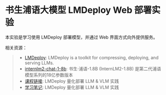 # 书生浦语大模型 LMDeploy Web 部署实验

本实验是学习使用 LMDeploy 部署模型，并通过 Web 界面方式向外提供服务。

相关资源：
> - [LMDeploy](https://github.com/InternLM/lmdeploy): LMDeploy is a toolkit for compressing, deploying, and serving LLMs.
> - [internlm2-chat-1-8b](https://openxlab.org.cn/models/detail/OpenLMLab/internlm2-chat-1.8b): 书生·浦语-1.8B (InternLM2-1.8B) 是第二代浦语模型系列的18亿参数版本
> - [课程链接](https://github.com/InternLM/Tutorial/tree/camp2/lmdeploy): LMDeploy 量化部署 LLM & VLM 实践
> - [学习笔记](https://github.com/csg2008/InternLMAgricultureAssistant/blob/main/note/lesson5.md): LMDeploy 量化部署 LLM & VLM 实践